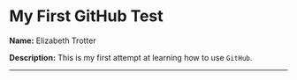# My First GitHub Test

**Name:** Elizabeth Trotter

**Description:** This is my first attempt at learning how to use `GitHub`.


---

